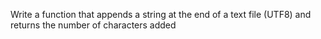 Write a function that appends a string at the end of a text file (UTF8) and returns the number of characters added
